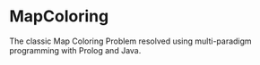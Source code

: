 MapColoring
===========

 The classic Map Coloring Problem resolved using multi-paradigm programming with Prolog and Java. 
